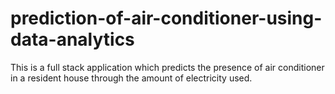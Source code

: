 # prediction-of-air-conditioner-using-data-analytics
This is a full stack application which predicts the presence of air conditioner in a resident house through the amount of electricity used.
